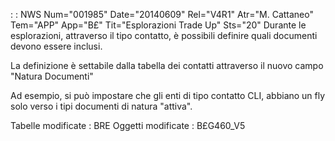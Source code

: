  :  : NWS Num="001985" Date="20140609" Rel="V4R1" Atr="M. Cattaneo" Tem="APP" App="B£" Tit="Esplorazioni Trade Up" Sts="20"
Durante le esplorazioni, attraverso il tipo contatto, è possibili definire quali documenti devono essere inclusi.

La definizione è settabile dalla tabella dei contatti attraverso il nuovo campo "Natura Documenti"

Ad esempio, si può impostare che gli enti di tipo contatto CLI, abbiano un fly solo verso i tipi documenti di natura "attiva".

Tabelle modificate :  BRE
Oggetti modificate :  B£G460_V5
